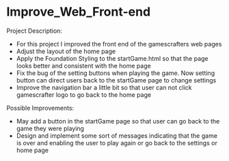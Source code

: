 Improve\_Web\_Front-end
=======================

Project Description:

-   For this project I improved the front end of the gamescrafters web pages
-   Adjust the layout of the home page
-   Apply the Foundation Styling to the startGame.html so that the page looks better and consistent with the home page
-   Fix the bug of the setting buttons when playing the game. Now setting button can direct users back to the startGame page to change settings
-   Improve the navigation bar a little bit so that user can not click gamescrafter logo to go back to the home page

Possible Improvements:

-   May add a button in the startGame page so that user can go back to the game they were playing
-   Design and implement some sort of messages indicating that the game is over and enabling the user to play again or go back to the settings or home page

